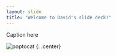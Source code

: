 ```yaml
---
layout: slide
title: "Welcome to David's slide deck!"
---
```


Caption here

![poptocat](https://octodex.github.com/images/poptocat.png)
{: .center}
